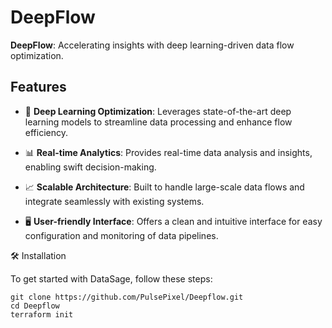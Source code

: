 
# DeepFlow

**DeepFlow**: Accelerating insights with deep learning-driven data flow optimization.

## Features

- 🚀 **Deep Learning Optimization**: Leverages state-of-the-art deep learning models to streamline data processing and enhance flow efficiency.

- 📊 **Real-time Analytics**: Provides real-time data analysis and insights, enabling swift decision-making.

- 📈 **Scalable Architecture**: Built to handle large-scale data flows and integrate seamlessly with existing systems.

- 🖥️ **User-friendly Interface**: Offers a clean and intuitive interface for easy configuration and monitoring of data pipelines.

🛠️ Installation

To get started with DataSage, follow these steps:

```shell
git clone https://github.com/PulsePixel/Deepflow.git
cd Deepflow
terraform init
```

